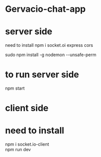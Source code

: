 # Gervacio-chat-app 

# server side
need to install
npm i socket.oi express cors 

sudo npm install -g nodemon --unsafe-perm
# to run server side 
npm start

# client side
# need to install
npm i socket.io-client   
npm run dev

